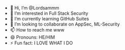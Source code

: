 - 👋 Hi, I’m @Lordsammm
- 👀 I’m interested in Full Stack Security 
- 🌱 I’m currently learning GitHub Suites
- 💞️ I’m looking to collaborate on AppSec, ML-Security
- 📫 How to reach me www
- 😄 Pronouns: HE/HIM
- ⚡ Fun fact: I LOVE WHAT I DO

<!---
Lordsammm/Lordsammm is a ✨ special ✨ repository because its `README.md` (this file) appears on your GitHub profile.
You can click the Preview link to take a look at your changes.
--->
